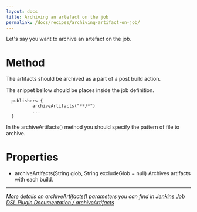 ```yaml
---
layout: docs
title: Archiving an artefact on the job
permalink: /docs/recipes/archiving-artifact-on-job/
---
```


Let's say you want to archive an artefact on the job.

# Method

The artifacts should be archived as a part of a post build action.

The snippet bellow should be places inside the job definition.

```
  publishers {
          archiveArtifacts("**/*")
          ...
  }
```

In the archiveArtifacts() method you should specify the pattern of file to archive.

# Properties

- archiveArtifacts(String glob, String excludeGlob = null)
  Archives artifacts with each build.

---
_More details on archiveArtifacts() parameters you can find in [Jenkins Job DSL Plugin Documentation / archiveArtifacts](https://jenkinsci.github.io/job-dsl-plugin/#method/javaposse.jobdsl.dsl.helpers.publisher.PublisherContext.archiveArtifacts)_





